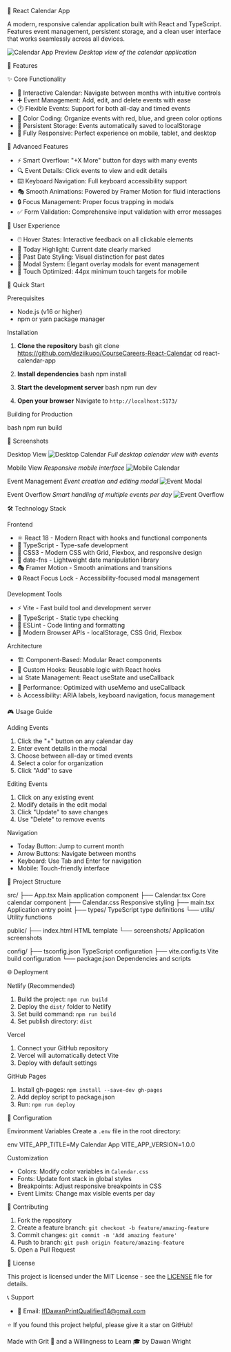 📅 React Calendar App

A modern, responsive calendar application built with React and TypeScript. Features event management, persistent storage, and a clean user interface that works seamlessly across all devices.

![Calendar App Preview](./screenshots/desktop-calendar.png)
*Desktop view of the calendar application*

🌟 Features

✨ Core Functionality
- 📅 Interactive Calendar: Navigate between months with intuitive controls
- ➕ Event Management: Add, edit, and delete events with ease
- 🕐 Flexible Events: Support for both all-day and timed events
- 🎨 Color Coding: Organize events with red, blue, and green color options
- 💾 Persistent Storage: Events automatically saved to localStorage
- 📱 Fully Responsive: Perfect experience on mobile, tablet, and desktop

🎯 Advanced Features
- ⚡ Smart Overflow: "+X More" button for days with many events
- 🔍 Event Details: Click events to view and edit details
- ⌨️ Keyboard Navigation: Full keyboard accessibility support
- 🎭 Smooth Animations: Powered by Framer Motion for fluid interactions
- 🔒 Focus Management: Proper focus trapping in modals
- ✅ Form Validation: Comprehensive input validation with error messages

🎨 User Experience
- 🖱️ Hover States: Interactive feedback on all clickable elements
- 📍 Today Highlight: Current date clearly marked
- 🌅 Past Date Styling: Visual distinction for past dates
- 🎪 Modal System: Elegant overlay modals for event management
- 🎯 Touch Optimized: 44px minimum touch targets for mobile

🚀 Quick Start

Prerequisites
- Node.js (v16 or higher)
- npm or yarn package manager

Installation

1. **Clone the repository**
   bash
   git clone https://github.com/deziikuoo/CourseCareers-React-Calendar
   cd react-calendar-app
   

2. **Install dependencies**
   bash
   npm install
   

3. **Start the development server**
   bash
   npm run dev
   

4. **Open your browser**
   Navigate to `http://localhost:5173/`

Building for Production

bash
npm run build


📱 Screenshots

Desktop View
![Desktop Calendar](./screenshots/desktop-calendar.png)
*Full desktop calendar view with events*

Mobile View
*Responsive mobile interface*
![Mobile Calendar](./screenshots/mobile-calendar.png)


Event Management
*Event creation and editing modal*
![Event Modal](./screenshots/event-modal.png)


Event Overflow
*Smart handling of multiple events per day*
![Event Overflow](./screenshots/event-overflow.png)


🛠️ Technology Stack

Frontend
- ⚛️ React 18 - Modern React with hooks and functional components
- 📘 TypeScript - Type-safe development
- 🎨 CSS3 - Modern CSS with Grid, Flexbox, and responsive design
- 📅 date-fns - Lightweight date manipulation library
- 🎭 Framer Motion - Smooth animations and transitions
- 🔒 React Focus Lock - Accessibility-focused modal management

Development Tools
- ⚡ Vite - Fast build tool and development server
- 🔧 TypeScript - Static type checking
- 📏 ESLint - Code linting and formatting
- 🎯 Modern Browser APIs - localStorage, CSS Grid, Flexbox

Architecture
- 🏗️ Component-Based: Modular React components
- 🎣 Custom Hooks: Reusable logic with React hooks
- 📊 State Management: React useState and useCallback
- 🎯 Performance: Optimized with useMemo and useCallback
- ♿ Accessibility: ARIA labels, keyboard navigation, focus management

🎮 Usage Guide

Adding Events
1. Click the "+" button on any calendar day
2. Enter event details in the modal
3. Choose between all-day or timed events
4. Select a color for organization
5. Click "Add" to save

Editing Events
1. Click on any existing event
2. Modify details in the edit modal
3. Click "Update" to save changes
4. Use "Delete" to remove events

Navigation
- Today Button: Jump to current month
- Arrow Buttons: Navigate between months
- Keyboard: Use Tab and Enter for navigation
- Mobile: Touch-friendly interface

📂 Project Structure


src/
├── App.tsx               Main application component
├── Calendar.tsx          Core calendar component
├── Calendar.css          Responsive styling
├── main.tsx             Application entry point
├── types/               TypeScript type definitions
└── utils/               Utility functions

public/
├── index.html           HTML template
└── screenshots/         Application screenshots

config/
├── tsconfig.json        TypeScript configuration
├── vite.config.ts       Vite build configuration
└── package.json         Dependencies and scripts


🌐 Deployment

Netlify (Recommended)
1. Build the project: `npm run build`
2. Deploy the `dist/` folder to Netlify
3. Set build command: `npm run build`
4. Set publish directory: `dist`

Vercel
1. Connect your GitHub repository
2. Vercel will automatically detect Vite
3. Deploy with default settings

GitHub Pages
1. Install gh-pages: `npm install --save-dev gh-pages`
2. Add deploy script to package.json
3. Run: `npm run deploy`

🔧 Configuration

Environment Variables
Create a `.env` file in the root directory:

env
VITE_APP_TITLE=My Calendar App
VITE_APP_VERSION=1.0.0


Customization
- Colors: Modify color variables in `Calendar.css`
- Fonts: Update font stack in global styles
- Breakpoints: Adjust responsive breakpoints in CSS
- Event Limits: Change max visible events per day

🤝 Contributing

1. Fork the repository
2. Create a feature branch: `git checkout -b feature/amazing-feature`
3. Commit changes: `git commit -m 'Add amazing feature'`
4. Push to branch: `git push origin feature/amazing-feature`
5. Open a Pull Request

📝 License

This project is licensed under the MIT License - see the [LICENSE](LICENSE) file for details.


📞 Support

- 📧 Email: IfDawanPrintQualified14@gmail.com


⭐ If you found this project helpful, please give it a star on GitHub!

Made with Grit 💪 and a Willingness to Learn 🎓 by Dawan Wright
